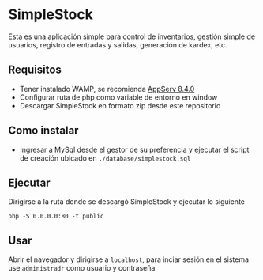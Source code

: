 # SimpleStock

Esta es una aplicación simple para control de inventarios, gestión simple de usuarios, registro de entradas y salidas, generación de kardex, etc.


## Requisitos

* Tener instalado WAMP, se recomienda [AppServ 8.4.0](https://www.appservnetwork.com/en/download/ "Descargar AppServ 8.4.0")
* Configurar ruta de php como variable de entorno en window
* Descargar SimpleStock en formato zip desde este repositorio


## Como instalar

* Ingresar a MySql desde el gestor de su preferencia y ejecutar el script de creación ubicado en `./database/simplestock.sql`

## Ejecutar
Dirigirse a la ruta donde se descargó SimpleStock y ejecutar lo siguiente

``` [CMD]
php -S 0.0.0.0:80 -t public
```

## Usar
Abrir el navegador y dirigirse a `localhost`, para inciar sesión en el sistema use `administradr` como usuario y contraseña